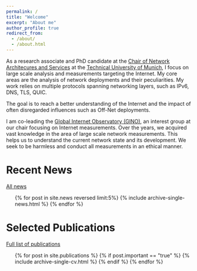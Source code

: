 ```yaml
---
permalink: /
title: "Welcome"
excerpt: "About me"
author_profile: true
redirect_from: 
  - /about/
  - /about.html
---
```


As a research associate and PhD candidate at the [Chair of Network Architecures and Services](https://net.in.tum.de/) at the [Technical University of Munich](https://www.tum.de/en/), I focus on large scale analysis and measurements targeting the Internet. My core areas are the analysis of network deployments and their peculiarities. My work relies on multiple protocols spanning networking layers, such as IPv6, DNS, TLS, QUIC.

The goal is to reach a better understanding of the Internet and the impact of often disregarded influences such as Off-Net deployments.

I am co-leading the [Global Internet Observatory (GINO)](https://net.in.tum.de/projects/gino/), an interest group at our chair focusing on Internet measurements. Over the years, we acquired vast knowledge in the area of large scale network measurements. This helps us to understand the current network state and its development. We seek to be harmless and conduct all measurements in an ethical manner.

Recent News
=====
[All news](/news)

<ul>
{% for post in site.news reversed limit:5%}
  {% include archive-single-news.html %}
{% endfor %}
</ul>

Selected Publications
======
[Full list of publications](/publications)

  <ul>{% for post in site.publications %}
    {% if post.important == "true" %}
      {% include archive-single-cv.html %}
    {% endif %}
  {% endfor %}</ul>

